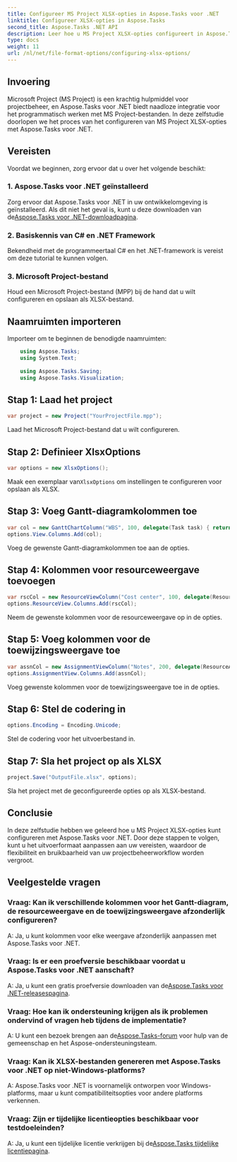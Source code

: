 ```yaml
---
title: Configureer MS Project XLSX-opties in Aspose.Tasks voor .NET
linktitle: Configureer XLSX-opties in Aspose.Tasks
second_title: Aspose.Tasks .NET API
description: Leer hoe u MS Project XLSX-opties configureert in Aspose.Tasks voor .NET. Pas kolommen, codering en nog veel meer moeiteloos aan.
type: docs
weight: 11
url: /nl/net/file-format-options/configuring-xlsx-options/
---
```

## Invoering
Microsoft Project (MS Project) is een krachtig hulpmiddel voor projectbeheer, en Aspose.Tasks voor .NET biedt naadloze integratie voor het programmatisch werken met MS Project-bestanden. In deze zelfstudie doorlopen we het proces van het configureren van MS Project XLSX-opties met Aspose.Tasks voor .NET.
## Vereisten
Voordat we beginnen, zorg ervoor dat u over het volgende beschikt:
### 1. Aspose.Tasks voor .NET geïnstalleerd
 Zorg ervoor dat Aspose.Tasks voor .NET in uw ontwikkelomgeving is geïnstalleerd. Als dit niet het geval is, kunt u deze downloaden van de[Aspose.Tasks voor .NET-downloadpagina](https://releases.aspose.com/tasks/net/).
### 2. Basiskennis van C# en .NET Framework
Bekendheid met de programmeertaal C# en het .NET-framework is vereist om deze tutorial te kunnen volgen.
### 3. Microsoft Project-bestand
Houd een Microsoft Project-bestand (MPP) bij de hand dat u wilt configureren en opslaan als XLSX-bestand.

## Naamruimten importeren
Importeer om te beginnen de benodigde naamruimten:
```csharp
    using Aspose.Tasks;
    using System.Text;
    
    using Aspose.Tasks.Saving;
    using Aspose.Tasks.Visualization;
```

## Stap 1: Laad het project
```csharp
var project = new Project("YourProjectFile.mpp");
```
Laad het Microsoft Project-bestand dat u wilt configureren.
## Stap 2: Definieer XlsxOptions
```csharp
var options = new XlsxOptions();
```
 Maak een exemplaar van`XlsxOptions` om instellingen te configureren voor opslaan als XLSX.
## Stap 3: Voeg Gantt-diagramkolommen toe
```csharp
var col = new GanttChartColumn("WBS", 100, delegate(Task task) { return task.Get(Tsk.WBS); });
options.View.Columns.Add(col);
```
Voeg de gewenste Gantt-diagramkolommen toe aan de opties.
## Stap 4: Kolommen voor resourceweergave toevoegen
```csharp
var rscCol = new ResourceViewColumn("Cost center", 100, delegate(Resource resource) { return resource.Get(Rsc.CostCenter); });
options.ResourceView.Columns.Add(rscCol);
```
Neem de gewenste kolommen voor de resourceweergave op in de opties.
## Stap 5: Voeg kolommen voor de toewijzingsweergave toe
```csharp
var assnCol = new AssignmentViewColumn("Notes", 200, delegate(ResourceAssignment assignment) { return assignment.Get(Asn.NotesText); });
options.AssignmentView.Columns.Add(assnCol);
```
Voeg gewenste kolommen voor de toewijzingsweergave toe in de opties.
## Stap 6: Stel de codering in
```csharp
options.Encoding = Encoding.Unicode;
```
Stel de codering voor het uitvoerbestand in.
## Stap 7: Sla het project op als XLSX
```csharp
project.Save("OutputFile.xlsx", options);
```
Sla het project met de geconfigureerde opties op als XLSX-bestand.

## Conclusie
In deze zelfstudie hebben we geleerd hoe u MS Project XLSX-opties kunt configureren met Aspose.Tasks voor .NET. Door deze stappen te volgen, kunt u het uitvoerformaat aanpassen aan uw vereisten, waardoor de flexibiliteit en bruikbaarheid van uw projectbeheerworkflow worden vergroot.
## Veelgestelde vragen

### Vraag: Kan ik verschillende kolommen voor het Gantt-diagram, de resourceweergave en de toewijzingsweergave afzonderlijk configureren?

A: Ja, u kunt kolommen voor elke weergave afzonderlijk aanpassen met Aspose.Tasks voor .NET.

### Vraag: Is er een proefversie beschikbaar voordat u Aspose.Tasks voor .NET aanschaft?

 A: Ja, u kunt een gratis proefversie downloaden van de[Aspose.Tasks voor .NET-releasespagina](https://releases.aspose.com/).

### Vraag: Hoe kan ik ondersteuning krijgen als ik problemen ondervind of vragen heb tijdens de implementatie?

 A: U kunt een bezoek brengen aan de[Aspose.Tasks-forum](https://forum.aspose.com/c/tasks/15) voor hulp van de gemeenschap en het Aspose-ondersteuningsteam.

### Vraag: Kan ik XLSX-bestanden genereren met Aspose.Tasks voor .NET op niet-Windows-platforms?

A: Aspose.Tasks voor .NET is voornamelijk ontworpen voor Windows-platforms, maar u kunt compatibiliteitsopties voor andere platforms verkennen.

### Vraag: Zijn er tijdelijke licentieopties beschikbaar voor testdoeleinden?

 A: Ja, u kunt een tijdelijke licentie verkrijgen bij de[Aspose.Tasks tijdelijke licentiepagina](https://purchase.aspose.com/temporary-license/).